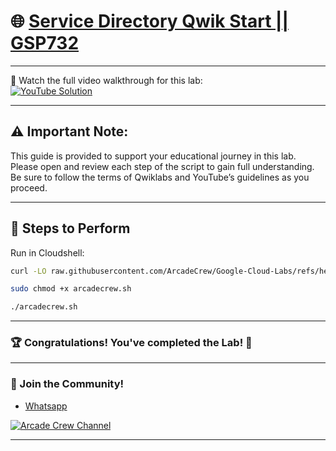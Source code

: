 # 🌐 [Service Directory Qwik Start || GSP732](https://www.cloudskillsboost.google/focuses/12412?parent=catalog)

--- 

🎥 Watch the full video walkthrough for this lab:  
[![YouTube Solution](https://img.shields.io/badge/YouTube-Watch%20Solution-red?style=flat&logo=youtube)](https://www.youtube.com/watch?v=wjSrI-UHmM8)

---
## ⚠️ **Important Note:**
This guide is provided to support your educational journey in this lab. Please open and review each step of the script to gain full understanding. Be sure to follow the terms of Qwiklabs and YouTube’s guidelines as you proceed.

---

## 🚀 Steps to Perform

Run in Cloudshell:  

```bash
curl -LO raw.githubusercontent.com/ArcadeCrew/Google-Cloud-Labs/refs/heads/main/Service%20Directory%20Qwik%20Start/arcadecrew.sh

sudo chmod +x arcadecrew.sh

./arcadecrew.sh
```
---

### 🏆 Congratulations! You've completed the Lab! 🎉

---

### 🤝 Join the Community!

- [Whatsapp](https://chat.whatsapp.com/KkNEauOhBQXHdVcmqIlv9F)  

[![Arcade Crew Channel](https://img.shields.io/badge/YouTube-Arcade%20Crew-red?style=flat&logo=youtube)](https://www.youtube.com/@Arcade61432?sub_confirmation=1)

---
